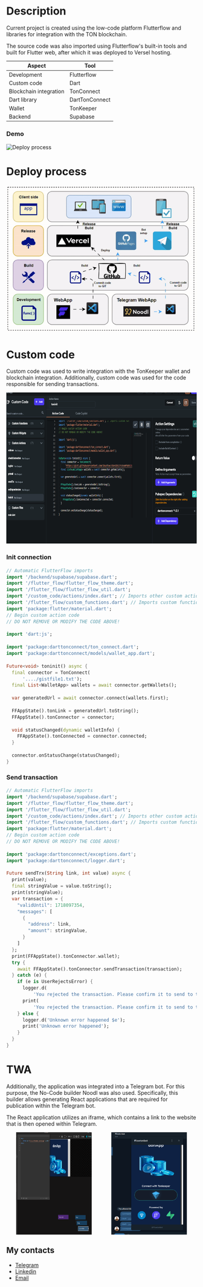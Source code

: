 # Description

Current project is created using the low-code platform Flutterflow and libraries for integration with the TON blockchain.


The source code was also imported using Flutterflow's built-in tools and built for Flutter web, after which it was deployed to Versel hosting.

| Aspect                 | Tool           |
|------------------------|----------------|
| Development            | Flutterflow    |
| Custom code            | Dart           |
| Blockchain integration | TonConnect     |
| Dart library           | DartTonConnect |
| Wallet                 | TonKeeper      |
| Backend                | Supabase       |

### Demo
<img src="images/appconnect.gif" alt="Deploy process" width="250" height="500">

# Deploy process
![Deploy process](images/dep.gif)

# Custom code
Custom code was used to write integration with the TonKeeper wallet and blockchain integration. Additionally, custom code was used for the code responsible for sending transactions.

<img src="images/img_1.png" alt="Deploy process" width="700" height="400">

### Init connection
```dart
// Automatic FlutterFlow imports
import '/backend/supabase/supabase.dart';
import '/flutter_flow/flutter_flow_theme.dart';
import '/flutter_flow/flutter_flow_util.dart';
import '/custom_code/actions/index.dart'; // Imports other custom actions
import '/flutter_flow/custom_functions.dart'; // Imports custom functions
import 'package:flutter/material.dart';
// Begin custom action code
// DO NOT REMOVE OR MODIFY THE CODE ABOVE!

import 'dart:js';

import 'package:darttonconnect/ton_connect.dart';
import 'package:darttonconnect/models/wallet_app.dart';

Future<void> toninit() async {
  final connector = TonConnect(
      '..../gistfile1.txt');
  final List<WalletApp> wallets = await connector.getWallets();

  var generatedUrl = await connector.connect(wallets.first);

  FFAppState().tonLink = generatedUrl.toString();
  FFAppState().tonConnector = connector;

  void statusChanged(dynamic walletInfo) {
    FFAppState().tonConnected = connector.connected;
  }

  connector.onStatusChange(statusChanged);
}
```
### Send transaction
```dart
// Automatic FlutterFlow imports
import '/backend/supabase/supabase.dart';
import '/flutter_flow/flutter_flow_theme.dart';
import '/flutter_flow/flutter_flow_util.dart';
import '/custom_code/actions/index.dart'; // Imports other custom actions
import '/flutter_flow/custom_functions.dart'; // Imports custom functions
import 'package:flutter/material.dart';
// Begin custom action code
// DO NOT REMOVE OR MODIFY THE CODE ABOVE!

import 'package:darttonconnect/exceptions.dart';
import 'package:darttonconnect/logger.dart';

Future sendTrx(String link, int value) async {
  print(value);
  final stringValue = value.toString();
  print(stringValue);
  var transaction = {
    "validUntil": 1718097354,
    "messages": [
      {
        "address": link,
        "amount": stringValue,
      }
    ]
  };
  print(FFAppState().tonConnector.wallet);
  try {
    await FFAppState().tonConnector.sendTransaction(transaction);
  } catch (e) {
    if (e is UserRejectsError) {
      logger.d(
          'You rejected the transaction. Please confirm it to send to the blockchain');
      print(
          'You rejected the transaction. Please confirm it to send to the blockchain');
    } else {
      logger.d('Unknown error happened $e');
      print('Unknown error happened');
    }
  }
}
```
# TWA

Additionally, the application was integrated into a Telegram bot. For this purpose, the No-Code builder Noodl was also used. Specifically, this builder allows generating React applications that are required for publication within the Telegram bot.

The React application utilizes an iframe, which contains a link to the website that is then opened within Telegram.

<div style="display: flex; justify-content: space-around;">
    <img src="images/img.png" alt="Описание 1" style="width: 200px; height: 300;">
    <img src="images/img_2.png" alt="Описание 2" style="width: 200px; height: 300;">
</div>

## My contacts
- [Telegram](https://t.me/ikustow)
- [Linkedin](https://www.linkedin.com/in/ikustow/)
- [Email](mailto:ikustov.dev@gmail.com)